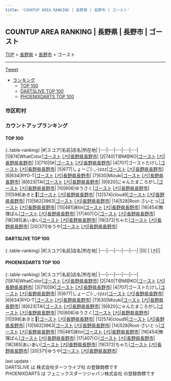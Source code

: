 ```yaml
---
title: 'COUNTUP AREA RANKING | 長野県 | 長野市 | ゴースト'
---
```

## COUNTUP AREA RANKING | 長野県 | 長野市 | ゴースト

[TOP](/darts/rank/) > [長野県](/darts/rank/長野県/) > [長野市](/darts/rank/長野県/長野市/) > ゴースト

___

<a href="https://twitter.com/share?ref_src=twsrc%5Etfw" data-text="COUNTUP AREA RANKING | 長野県長野市ゴースト" class="twitter-share-button" data-hashtags="DARTSLIVE,PHOENIXDARTS,darts,ダーツ" data-show-count="false">Tweet</a>

* [ランキング](#カウントアップランキング)
    * [TOP 100](#top-100)
    * [DARTSLIVE TOP 100](#dartslive-top-100)
    * [PHOENIXDARTS TOP 100](#phoenixdarts-top-100)

### 市区町村

<ul>

</ul>

### カウントアップランキング

#### TOP 100



{:.table-ranking}
|#|スコア|名前|店名|所在地|
|---|---|---|---|---|
|1|874|<span class="rank-name-pd">WhatColor</span>|<a href="/darts/rank/shops/89360.html">ゴースト</a> <a href="https://vs.phoenixdarts.com/jp/shop/shopDetailInfo/s_89360?s_seq=89360">[↗]</a>|<a href="/darts/rank/長野県/長野市">長野県長野市</a>|
|2|740|<span class="rank-name-pd">T@M@KO</span>|<a href="/darts/rank/shops/89360.html">ゴースト</a> <a href="https://vs.phoenixdarts.com/jp/shop/shopDetailInfo/s_89360?s_seq=89360">[↗]</a>|<a href="/darts/rank/長野県/長野市">長野県長野市</a>|
|3|710|<span class="rank-name-pd">SK</span>|<a href="/darts/rank/shops/89360.html">ゴースト</a> <a href="https://vs.phoenixdarts.com/jp/shop/shopDetailInfo/s_89360?s_seq=89360">[↗]</a>|<a href="/darts/rank/長野県/長野市">長野県長野市</a>|
|4|707|<span class="rank-name-pd">ゴーストたけし</span>|<a href="/darts/rank/shops/89360.html">ゴースト</a> <a href="https://vs.phoenixdarts.com/jp/shop/shopDetailInfo/s_89360?s_seq=89360">[↗]</a>|<a href="/darts/rank/長野県/長野市">長野県長野市</a>|
|5|677|<span class="rank-name-pd">しょーご(-_-)zzz</span>|<a href="/darts/rank/shops/89360.html">ゴースト</a> <a href="https://vs.phoenixdarts.com/jp/shop/shopDetailInfo/s_89360?s_seq=89360">[↗]</a>|<a href="/darts/rank/長野県/長野市">長野県長野市</a>|
|6|634|<span class="rank-name-pd">RYO-T</span>|<a href="/darts/rank/shops/89360.html">ゴースト</a> <a href="https://vs.phoenixdarts.com/jp/shop/shopDetailInfo/s_89360?s_seq=89360">[↗]</a>|<a href="/darts/rank/長野県/長野市">長野県長野市</a>|
|7|630|<span class="rank-name-pd">Mizuki</span>|<a href="/darts/rank/shops/89360.html">ゴースト</a> <a href="https://vs.phoenixdarts.com/jp/shop/shopDetailInfo/s_89360?s_seq=89360">[↗]</a>|<a href="/darts/rank/長野県/長野市">長野県長野市</a>|
|8|623|<span class="rank-name-pd">TAI</span>|<a href="/darts/rank/shops/89360.html">ゴースト</a> <a href="https://vs.phoenixdarts.com/jp/shop/shopDetailInfo/s_89360?s_seq=89360">[↗]</a>|<a href="/darts/rank/長野県/長野市">長野県長野市</a>|
|9|620|<span class="rank-name-pd">にゃんたまころがし</span>|<a href="/darts/rank/shops/89360.html">ゴースト</a> <a href="https://vs.phoenixdarts.com/jp/shop/shopDetailInfo/s_89360?s_seq=89360">[↗]</a>|<a href="/darts/rank/長野県/長野市">長野県長野市</a>|
|10|606|<span class="rank-name-pd">ゆうさく</span>|<a href="/darts/rank/shops/89360.html">ゴースト</a> <a href="https://vs.phoenixdarts.com/jp/shop/shopDetailInfo/s_89360?s_seq=89360">[↗]</a>|<a href="/darts/rank/長野県/長野市">長野県長野市</a>|
|11|598|<span class="rank-name-pd">あきと💋</span>|<a href="/darts/rank/shops/89360.html">ゴースト</a> <a href="https://vs.phoenixdarts.com/jp/shop/shopDetailInfo/s_89360?s_seq=89360">[↗]</a>|<a href="/darts/rank/長野県/長野市">長野県長野市</a>|
|12|574|<span class="rank-name-pd">cloud9</span>|<a href="/darts/rank/shops/89360.html">ゴースト</a> <a href="https://vs.phoenixdarts.com/jp/shop/shopDetailInfo/s_89360?s_seq=89360">[↗]</a>|<a href="/darts/rank/長野県/長野市">長野県長野市</a>|
|13|562|<span class="rank-name-pd">3963</span>|<a href="/darts/rank/shops/89360.html">ゴースト</a> <a href="https://vs.phoenixdarts.com/jp/shop/shopDetailInfo/s_89360?s_seq=89360">[↗]</a>|<a href="/darts/rank/長野県/長野市">長野県長野市</a>|
|14|528|<span class="rank-name-pd">Root-さいとっ</span>|<a href="/darts/rank/shops/89360.html">ゴースト</a> <a href="https://vs.phoenixdarts.com/jp/shop/shopDetailInfo/s_89360?s_seq=89360">[↗]</a>|<a href="/darts/rank/長野県/長野市">長野県長野市</a>|
|15|481|<span class="rank-name-pd">床tin</span>|<a href="/darts/rank/shops/89360.html">ゴースト</a> <a href="https://vs.phoenixdarts.com/jp/shop/shopDetailInfo/s_89360?s_seq=89360">[↗]</a>|<a href="/darts/rank/長野県/長野市">長野県長野市</a>|
|16|454|<span class="rank-name-pd">無理ぱん</span>|<a href="/darts/rank/shops/89360.html">ゴースト</a> <a href="https://vs.phoenixdarts.com/jp/shop/shopDetailInfo/s_89360?s_seq=89360">[↗]</a>|<a href="/darts/rank/長野県/長野市">長野県長野市</a>|
|17|407|<span class="rank-name-pd">◇</span>|<a href="/darts/rank/shops/89360.html">ゴースト</a> <a href="https://vs.phoenixdarts.com/jp/shop/shopDetailInfo/s_89360?s_seq=89360">[↗]</a>|<a href="/darts/rank/長野県/長野市">長野県長野市</a>|
|18|385|<span class="rank-name-pd">あいあい</span>|<a href="/darts/rank/shops/89360.html">ゴースト</a> <a href="https://vs.phoenixdarts.com/jp/shop/shopDetailInfo/s_89360?s_seq=89360">[↗]</a>|<a href="/darts/rank/長野県/長野市">長野県長野市</a>|
|19|372|<span class="rank-name-pd">ちゃた</span>|<a href="/darts/rank/shops/89360.html">ゴースト</a> <a href="https://vs.phoenixdarts.com/jp/shop/shopDetailInfo/s_89360?s_seq=89360">[↗]</a>|<a href="/darts/rank/長野県/長野市">長野県長野市</a>|
|20|371|<span class="rank-name-pd">ゆうや</span>|<a href="/darts/rank/shops/89360.html">ゴースト</a> <a href="https://vs.phoenixdarts.com/jp/shop/shopDetailInfo/s_89360?s_seq=89360">[↗]</a>|<a href="/darts/rank/長野県/長野市">長野県長野市</a>|


#### DARTSLIVE TOP 100



{:.table-ranking}
|#|スコア|名前|店名|所在地|
|---|---|---|---|---|
||0|<span class="rank-name-dl"> </span>|<a href="/darts/rank/shops/.html"></a> <a href="">[↗]</a>|<a href="/darts/rank//"></a>|


#### PHOENIXDARTS TOP 100



{:.table-ranking}
|#|スコア|名前|店名|所在地|
|---|---|---|---|---|
|1|874|<span class="rank-name-pd">WhatColor</span>|<a href="/darts/rank/shops/89360.html">ゴースト</a> <a href="https://vs.phoenixdarts.com/jp/shop/shopDetailInfo/s_89360?s_seq=89360">[↗]</a>|<a href="/darts/rank/長野県/長野市">長野県長野市</a>|
|2|740|<span class="rank-name-pd">T@M@KO</span>|<a href="/darts/rank/shops/89360.html">ゴースト</a> <a href="https://vs.phoenixdarts.com/jp/shop/shopDetailInfo/s_89360?s_seq=89360">[↗]</a>|<a href="/darts/rank/長野県/長野市">長野県長野市</a>|
|3|710|<span class="rank-name-pd">SK</span>|<a href="/darts/rank/shops/89360.html">ゴースト</a> <a href="https://vs.phoenixdarts.com/jp/shop/shopDetailInfo/s_89360?s_seq=89360">[↗]</a>|<a href="/darts/rank/長野県/長野市">長野県長野市</a>|
|4|707|<span class="rank-name-pd">ゴーストたけし</span>|<a href="/darts/rank/shops/89360.html">ゴースト</a> <a href="https://vs.phoenixdarts.com/jp/shop/shopDetailInfo/s_89360?s_seq=89360">[↗]</a>|<a href="/darts/rank/長野県/長野市">長野県長野市</a>|
|5|677|<span class="rank-name-pd">しょーご(-_-)zzz</span>|<a href="/darts/rank/shops/89360.html">ゴースト</a> <a href="https://vs.phoenixdarts.com/jp/shop/shopDetailInfo/s_89360?s_seq=89360">[↗]</a>|<a href="/darts/rank/長野県/長野市">長野県長野市</a>|
|6|634|<span class="rank-name-pd">RYO-T</span>|<a href="/darts/rank/shops/89360.html">ゴースト</a> <a href="https://vs.phoenixdarts.com/jp/shop/shopDetailInfo/s_89360?s_seq=89360">[↗]</a>|<a href="/darts/rank/長野県/長野市">長野県長野市</a>|
|7|630|<span class="rank-name-pd">Mizuki</span>|<a href="/darts/rank/shops/89360.html">ゴースト</a> <a href="https://vs.phoenixdarts.com/jp/shop/shopDetailInfo/s_89360?s_seq=89360">[↗]</a>|<a href="/darts/rank/長野県/長野市">長野県長野市</a>|
|8|623|<span class="rank-name-pd">TAI</span>|<a href="/darts/rank/shops/89360.html">ゴースト</a> <a href="https://vs.phoenixdarts.com/jp/shop/shopDetailInfo/s_89360?s_seq=89360">[↗]</a>|<a href="/darts/rank/長野県/長野市">長野県長野市</a>|
|9|620|<span class="rank-name-pd">にゃんたまころがし</span>|<a href="/darts/rank/shops/89360.html">ゴースト</a> <a href="https://vs.phoenixdarts.com/jp/shop/shopDetailInfo/s_89360?s_seq=89360">[↗]</a>|<a href="/darts/rank/長野県/長野市">長野県長野市</a>|
|10|606|<span class="rank-name-pd">ゆうさく</span>|<a href="/darts/rank/shops/89360.html">ゴースト</a> <a href="https://vs.phoenixdarts.com/jp/shop/shopDetailInfo/s_89360?s_seq=89360">[↗]</a>|<a href="/darts/rank/長野県/長野市">長野県長野市</a>|
|11|598|<span class="rank-name-pd">あきと💋</span>|<a href="/darts/rank/shops/89360.html">ゴースト</a> <a href="https://vs.phoenixdarts.com/jp/shop/shopDetailInfo/s_89360?s_seq=89360">[↗]</a>|<a href="/darts/rank/長野県/長野市">長野県長野市</a>|
|12|574|<span class="rank-name-pd">cloud9</span>|<a href="/darts/rank/shops/89360.html">ゴースト</a> <a href="https://vs.phoenixdarts.com/jp/shop/shopDetailInfo/s_89360?s_seq=89360">[↗]</a>|<a href="/darts/rank/長野県/長野市">長野県長野市</a>|
|13|562|<span class="rank-name-pd">3963</span>|<a href="/darts/rank/shops/89360.html">ゴースト</a> <a href="https://vs.phoenixdarts.com/jp/shop/shopDetailInfo/s_89360?s_seq=89360">[↗]</a>|<a href="/darts/rank/長野県/長野市">長野県長野市</a>|
|14|528|<span class="rank-name-pd">Root-さいとっ</span>|<a href="/darts/rank/shops/89360.html">ゴースト</a> <a href="https://vs.phoenixdarts.com/jp/shop/shopDetailInfo/s_89360?s_seq=89360">[↗]</a>|<a href="/darts/rank/長野県/長野市">長野県長野市</a>|
|15|481|<span class="rank-name-pd">床tin</span>|<a href="/darts/rank/shops/89360.html">ゴースト</a> <a href="https://vs.phoenixdarts.com/jp/shop/shopDetailInfo/s_89360?s_seq=89360">[↗]</a>|<a href="/darts/rank/長野県/長野市">長野県長野市</a>|
|16|454|<span class="rank-name-pd">無理ぱん</span>|<a href="/darts/rank/shops/89360.html">ゴースト</a> <a href="https://vs.phoenixdarts.com/jp/shop/shopDetailInfo/s_89360?s_seq=89360">[↗]</a>|<a href="/darts/rank/長野県/長野市">長野県長野市</a>|
|17|407|<span class="rank-name-pd">◇</span>|<a href="/darts/rank/shops/89360.html">ゴースト</a> <a href="https://vs.phoenixdarts.com/jp/shop/shopDetailInfo/s_89360?s_seq=89360">[↗]</a>|<a href="/darts/rank/長野県/長野市">長野県長野市</a>|
|18|385|<span class="rank-name-pd">あいあい</span>|<a href="/darts/rank/shops/89360.html">ゴースト</a> <a href="https://vs.phoenixdarts.com/jp/shop/shopDetailInfo/s_89360?s_seq=89360">[↗]</a>|<a href="/darts/rank/長野県/長野市">長野県長野市</a>|
|19|372|<span class="rank-name-pd">ちゃた</span>|<a href="/darts/rank/shops/89360.html">ゴースト</a> <a href="https://vs.phoenixdarts.com/jp/shop/shopDetailInfo/s_89360?s_seq=89360">[↗]</a>|<a href="/darts/rank/長野県/長野市">長野県長野市</a>|
|20|371|<span class="rank-name-pd">ゆうや</span>|<a href="/darts/rank/shops/89360.html">ゴースト</a> <a href="https://vs.phoenixdarts.com/jp/shop/shopDetailInfo/s_89360?s_seq=89360">[↗]</a>|<a href="/darts/rank/長野県/長野市">長野県長野市</a>|


<div class="footer border-top border-gray-light mt-5 pt-3 text-right text-gray">
    last update : <span style="font-weight: italic" id="foot_last_modified"></span><br />
    DARTSLIVE は 株式会社ダーツライブ社 の登録商標です<br />
    PHOENIXDARTS は フェニックスダーツジャパン株式会社 の登録商標です<br />
</div>

<script src="https://cdnjs.cloudflare.com/ajax/libs/jquery.tablesorter/2.31.3/js/jquery.tablesorter.min.js" integrity="sha512-qzgd5cYSZcosqpzpn7zF2ZId8f/8CHmFKZ8j7mU4OUXTNRd5g+ZHBPsgKEwoqxCtdQvExE5LprwwPAgoicguNg==" crossorigin="anonymous" referrerpolicy="no-referrer"></script>
<link rel="stylesheet" href="https://cdnjs.cloudflare.com/ajax/libs/jquery.tablesorter/2.31.3/css/theme.default.min.css" integrity="sha512-wghhOJkjQX0Lh3NSWvNKeZ0ZpNn+SPVXX1Qyc9OCaogADktxrBiBdKGDoqVUOyhStvMBmJQ8ZdMHiR3wuEq8+w==" crossorigin="anonymous" referrerpolicy="no-referrer" />
<script>
$(function() {
    $(".table-ranking").tablesorter({sortList:[[0, 0]]});
    $("#foot_last_modified").text(formatDate(new Date(document.lastModified), 'yyyy-MM-dd HH:mm:ss'));
});
</script>

<script async src="https://platform.twitter.com/widgets.js" charset="utf-8"></script>